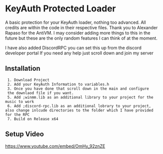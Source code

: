 
# KeyAuth Protected Loader

A basic protection for your KeyAuth loader, nothing too advanced. All credits are within the code in their respective files.
Thank you to Alexander Rapaso for the AntiVM. I may consider adding more things to this in the future but these are the only random features I can think of at the moment.

I have also added DiscordRPC you can set this up from the discord developer portal
If you need any help just scroll down and join my server

## Installation


```
 1. Download Project
 2. Add your KeyAuth Information to variables.h
 3. Once you have done that scroll down in the main and configure
 the downlaod file if you want. 
 5. Add ;winmm.lib as an additional library to your project for the music to work
 6. Add ;discord-rpc.lib as an additional lobrary to your project, also change inlcude directories to the folder which I have provided for the RPC 
 7. Build on Release x64
```

## Setup Video
https://www.youtube.com/embed/OmHy_92znZE
